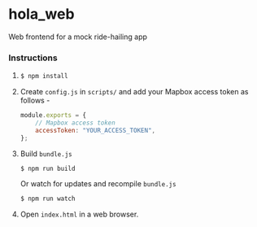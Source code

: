 # hola_web
Web frontend for a mock ride-hailing app

### Instructions
1. ```sh
   $ npm install
   ```
2. Create `config.js` in `scripts/` and add your Mapbox access token as follows -
    ```javascript
    module.exports = {
        // Mapbox access token
        accessToken: "YOUR_ACCESS_TOKEN",
    };
    ```
3. Build `bundle.js`
   ```sh
   $ npm run build
   ```
   Or watch for updates and recompile `bundle.js`
   ```sh
   $ npm run watch
   ```
4. Open `index.html` in a web browser.
   


